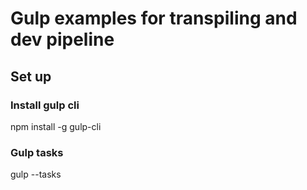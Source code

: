 # Gulp examples for transpiling and dev pipeline

## Set up

### Install gulp cli
npm install -g gulp-cli

### Gulp tasks
gulp --tasks

